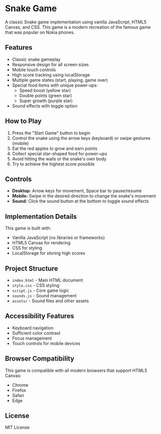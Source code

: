# Snake Game

A classic Snake game implementation using vanilla JavaScript, HTML5 Canvas, and CSS. This game is a modern recreation of the famous game that was popular on Nokia phones.

## Features

- Classic snake gameplay
- Responsive design for all screen sizes
- Mobile touch controls
- High score tracking using localStorage
- Multiple game states (start, playing, game over)
- Special food items with unique power-ups:
  - Speed boost (yellow star)
  - Double points (green star)
  - Super growth (purple star)
- Sound effects with toggle option

## How to Play

1. Press the "Start Game" button to begin
2. Control the snake using the arrow keys (keyboard) or swipe gestures (mobile)
3. Eat the red apples to grow and earn points
4. Collect special star-shaped food for power-ups
5. Avoid hitting the walls or the snake's own body
6. Try to achieve the highest score possible

## Controls

- **Desktop:** Arrow keys for movement, Space bar to pause/resume
- **Mobile:** Swipe in the desired direction to change the snake's movement
- **Sound:** Click the sound button at the bottom to toggle sound effects

## Implementation Details

This game is built with:

- Vanilla JavaScript (no libraries or frameworks)
- HTML5 Canvas for rendering
- CSS for styling
- LocalStorage for storing high scores

## Project Structure

- `index.html` - Main HTML document
- `style.css` - CSS styling
- `script.js` - Core game logic
- `sounds.js` - Sound management
- `assets/` - Sound files and other assets

## Accessibility Features

- Keyboard navigation
- Sufficient color contrast
- Focus management
- Touch controls for mobile devices

## Browser Compatibility

This game is compatible with all modern browsers that support HTML5 Canvas:

- Chrome
- Firefox
- Safari
- Edge

## License

MIT License
